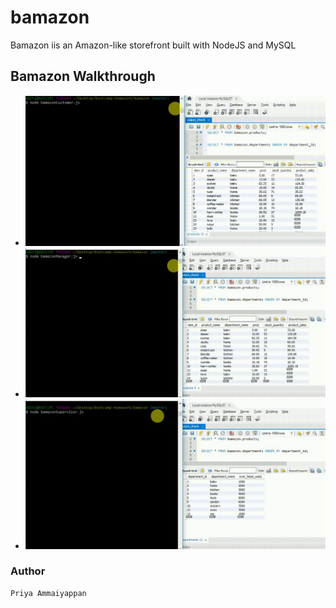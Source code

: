 # bamazon
Bamazon iis an Amazon-like storefront built with NodeJS and MySQL

## Bamazon Walkthrough

* ![Customer](/images/bamazonCustomer.gif)
* ![Manager](/images/bamazonManager.gif)
* ![Supervisor](/images/bamazonSupervisor.gif)


### Author

	Priya Ammaiyappan